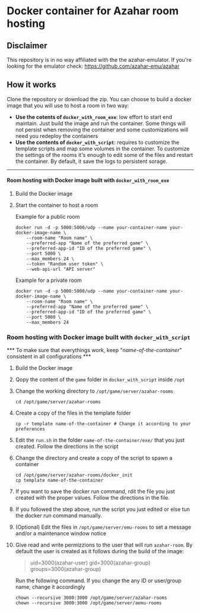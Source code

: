 # Docker container for Azahar room hosting

## Disclaimer

This repository is in no way affiliated with the the azahar-emulator. If you're looking for the emulator check: https://github.com/azahar-emu/azahar

## How it works

Clone the repository or download the zip.
You can choose to build a docker image that you will use to host a room in two way:

- **Use the cotents of `docker_with_room_exe`**: low effort to start end maintain. Just build the image and run the container. Some things will not persist when removing the container and some customizations will need you redeploy the containers
- **Use the contents of `docker_with_script`**: requires to customize the template scripts and map some volumes in the container. To customize the settings of the rooms it's enough to edit some of the files and restart the container. By default, it save the logs to persistent sorage.

---
#### Room hosting with Docker image built with `docker_with_room_exe`

1. Build the Docker image
2. Start the container to host a room

   Example for a public room 
   ```
   docker run -d -p 5000:5000/udp --name your-container-name your-docker-image-name \
       --room-name "Room name" \
       --preferred-app "Name of the preferred game" \
       --preferred-app-id "ID of the preferred game" \
       --port 5000 \
       --max_members 24 \
       --token "Random user token" \
       --web-api-url "API server"
   ```

   Example for a private room
   ```
   docker run -d -p 5000:5000/udp --name your-container-name your-docker-image-name \
       --room-name "Room name" \
       --preferred-app "Name of the preferred game" \
       --preferred-app-id "ID of the preferred game" \
       --port 5000 \
       --max_members 24
   ```

### Room hosting with Docker image built with `docker_with_script`

*** To make sure that everythings work, keep "_name-of-the-container_" consistent in all configurations ***

1. Build the Docker image
2. Qopy the content of the `game` folder in `docker_with_script` inside `/opt`
3. Change the working directory to `/opt/game/server/azahar-rooms`
   ```
   cd /opt/game/server/azahar-rooms
   ````
4. Create a copy of the files in the template folder
   ```
   cp -r template name-of-the-container # Change it according to your preferences
   ```
5. Edit the `run.sh` in the folder `name-of-the-container/exe/` that you just created. Follow the directions in the script
6. Change the directory and create a copy of the script to spawn a container
   ```
   cd /opt/game/server/azahar-rooms/docker_init
   cp template name-of-the-container
   ```
7. If you want to save the docker run command, rdit the file you just created with the proper values. Follow the directions in the file.
8. If you followed the step above, run the script you just edited or else tun the docker run command manually.
9. (Optional) Edit the files in `/opt/game/server/emu-rooms` to set a message and/or a maintenance window notice
10. Give read and write permizzions to the user that will run `azahar-room`. By default the user is created as it follows during the build of the image:

    > uid=3000(azahar-user) gid=3000(azahar-group) groups=3000(azahar-group)

      Run the following command. If you change the any ID or user/group name, change it accordingly
      ```
      chown --recursive 3000:3000 /opt/game/server/azahar-rooms
      chown --recursive 3000:3000 /opt/game/server/aemu-rooms
      ```
